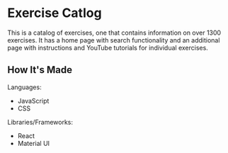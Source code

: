 # Exercise Catlog

This is a catalog of exercises, one that contains information on over 1300 exercises. It has a home page with search functionality and an additional page with instructions and YouTube tutorials for individual exercises.

## How It's Made

Languages:
<ul>
  <li>JavaScript</li>
  <li>CSS</li>
</ul>

Libraries/Frameworks:
<ul>
  <li>React</li>
  <li>Material UI</li>
</ul>
